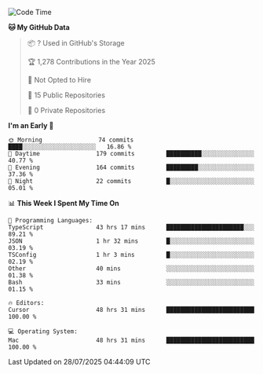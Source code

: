 <!--START_SECTION:waka-->
![Code Time](http://img.shields.io/badge/Code%20Time-7%2C464%20hrs%2033%20mins-blue)

**🐱 My GitHub Data** 

> 📦 ? Used in GitHub's Storage 
 > 
> 🏆 1,278 Contributions in the Year 2025
 > 
> 🚫 Not Opted to Hire
 > 
> 📜 15 Public Repositories 
 > 
> 🔑 0 Private Repositories 
 > 
**I'm an Early 🐤** 

```text
🌞 Morning                74 commits          ████░░░░░░░░░░░░░░░░░░░░░   16.86 % 
🌆 Daytime                179 commits         ██████████░░░░░░░░░░░░░░░   40.77 % 
🌃 Evening                164 commits         █████████░░░░░░░░░░░░░░░░   37.36 % 
🌙 Night                  22 commits          █░░░░░░░░░░░░░░░░░░░░░░░░   05.01 % 
```


📊 **This Week I Spent My Time On** 

```text
💬 Programming Languages: 
TypeScript               43 hrs 17 mins      ██████████████████████░░░   89.21 % 
JSON                     1 hr 32 mins        █░░░░░░░░░░░░░░░░░░░░░░░░   03.19 % 
TSConfig                 1 hr 3 mins         █░░░░░░░░░░░░░░░░░░░░░░░░   02.19 % 
Other                    40 mins             ░░░░░░░░░░░░░░░░░░░░░░░░░   01.38 % 
Bash                     33 mins             ░░░░░░░░░░░░░░░░░░░░░░░░░   01.15 % 

🔥 Editors: 
Cursor                   48 hrs 31 mins      █████████████████████████   100.00 % 

💻 Operating System: 
Mac                      48 hrs 31 mins      █████████████████████████   100.00 % 
```


 Last Updated on 28/07/2025 04:44:09 UTC
<!--END_SECTION:waka-->

